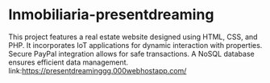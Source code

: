 # Inmobiliaria-presentdreaming
This project features a real estate website designed using HTML, CSS, and PHP. It incorporates IoT applications for dynamic interaction with properties. Secure PayPal integration allows for safe transactions. A NoSQL database ensures efficient data management.   link:https://presentdreaminggg.000webhostapp.com/

